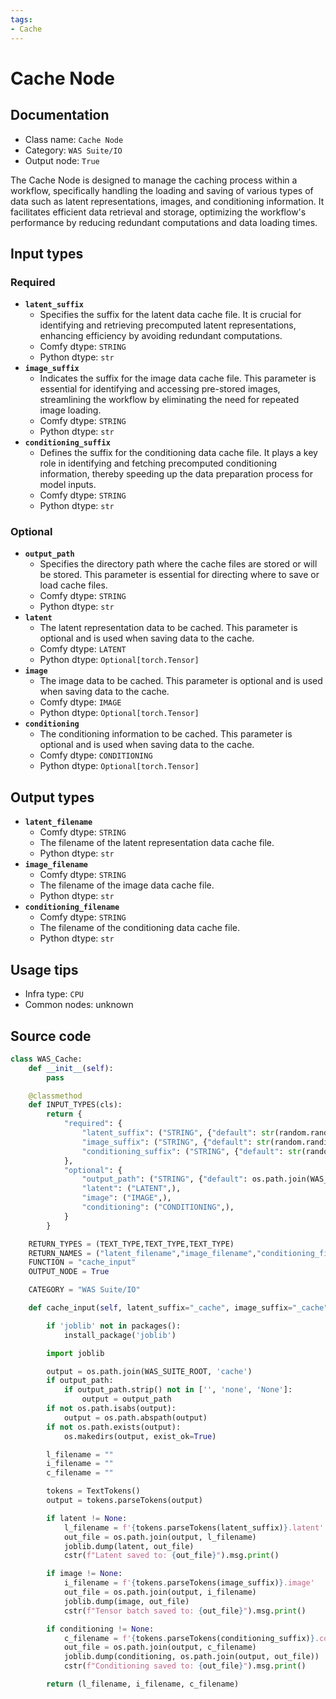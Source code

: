 ```yaml
---
tags:
- Cache
---
```


# Cache Node
## Documentation
- Class name: `Cache Node`
- Category: `WAS Suite/IO`
- Output node: `True`

The Cache Node is designed to manage the caching process within a workflow, specifically handling the loading and saving of various types of data such as latent representations, images, and conditioning information. It facilitates efficient data retrieval and storage, optimizing the workflow's performance by reducing redundant computations and data loading times.
## Input types
### Required
- **`latent_suffix`**
    - Specifies the suffix for the latent data cache file. It is crucial for identifying and retrieving precomputed latent representations, enhancing efficiency by avoiding redundant computations.
    - Comfy dtype: `STRING`
    - Python dtype: `str`
- **`image_suffix`**
    - Indicates the suffix for the image data cache file. This parameter is essential for identifying and accessing pre-stored images, streamlining the workflow by eliminating the need for repeated image loading.
    - Comfy dtype: `STRING`
    - Python dtype: `str`
- **`conditioning_suffix`**
    - Defines the suffix for the conditioning data cache file. It plays a key role in identifying and fetching precomputed conditioning information, thereby speeding up the data preparation process for model inputs.
    - Comfy dtype: `STRING`
    - Python dtype: `str`
### Optional
- **`output_path`**
    - Specifies the directory path where the cache files are stored or will be stored. This parameter is essential for directing where to save or load cache files.
    - Comfy dtype: `STRING`
    - Python dtype: `str`
- **`latent`**
    - The latent representation data to be cached. This parameter is optional and is used when saving data to the cache.
    - Comfy dtype: `LATENT`
    - Python dtype: `Optional[torch.Tensor]`
- **`image`**
    - The image data to be cached. This parameter is optional and is used when saving data to the cache.
    - Comfy dtype: `IMAGE`
    - Python dtype: `Optional[torch.Tensor]`
- **`conditioning`**
    - The conditioning information to be cached. This parameter is optional and is used when saving data to the cache.
    - Comfy dtype: `CONDITIONING`
    - Python dtype: `Optional[torch.Tensor]`
## Output types
- **`latent_filename`**
    - Comfy dtype: `STRING`
    - The filename of the latent representation data cache file.
    - Python dtype: `str`
- **`image_filename`**
    - Comfy dtype: `STRING`
    - The filename of the image data cache file.
    - Python dtype: `str`
- **`conditioning_filename`**
    - Comfy dtype: `STRING`
    - The filename of the conditioning data cache file.
    - Python dtype: `str`
## Usage tips
- Infra type: `CPU`
- Common nodes: unknown


## Source code
```python
class WAS_Cache:
    def __init__(self):
        pass

    @classmethod
    def INPUT_TYPES(cls):
        return {
            "required": {
                "latent_suffix": ("STRING", {"default": str(random.randint(999999, 99999999))+"_cache", "multiline":False}),
                "image_suffix": ("STRING", {"default": str(random.randint(999999, 99999999))+"_cache", "multiline":False}),
                "conditioning_suffix": ("STRING", {"default": str(random.randint(999999, 99999999))+"_cache", "multiline":False}),
            },
            "optional": {
                "output_path": ("STRING", {"default": os.path.join(WAS_SUITE_ROOT, 'cache'), "multiline": False}),
                "latent": ("LATENT",),
                "image": ("IMAGE",),
                "conditioning": ("CONDITIONING",),
            }
        }

    RETURN_TYPES = (TEXT_TYPE,TEXT_TYPE,TEXT_TYPE)
    RETURN_NAMES = ("latent_filename","image_filename","conditioning_filename")
    FUNCTION = "cache_input"
    OUTPUT_NODE = True

    CATEGORY = "WAS Suite/IO"

    def cache_input(self, latent_suffix="_cache", image_suffix="_cache", conditioning_suffix="_cache", output_path=None, latent=None, image=None, conditioning=None):

        if 'joblib' not in packages():
            install_package('joblib')

        import joblib

        output = os.path.join(WAS_SUITE_ROOT, 'cache')
        if output_path:
            if output_path.strip() not in ['', 'none', 'None']:
                output = output_path
        if not os.path.isabs(output):
            output = os.path.abspath(output)
        if not os.path.exists(output):
            os.makedirs(output, exist_ok=True)

        l_filename = ""
        i_filename = ""
        c_filename = ""

        tokens = TextTokens()
        output = tokens.parseTokens(output)

        if latent != None:
            l_filename = f'{tokens.parseTokens(latent_suffix)}.latent'
            out_file = os.path.join(output, l_filename)
            joblib.dump(latent, out_file)
            cstr(f"Latent saved to: {out_file}").msg.print()

        if image != None:
            i_filename = f'{tokens.parseTokens(image_suffix)}.image'
            out_file = os.path.join(output, i_filename)
            joblib.dump(image, out_file)
            cstr(f"Tensor batch saved to: {out_file}").msg.print()

        if conditioning != None:
            c_filename = f'{tokens.parseTokens(conditioning_suffix)}.conditioning'
            out_file = os.path.join(output, c_filename)
            joblib.dump(conditioning, os.path.join(output, out_file))
            cstr(f"Conditioning saved to: {out_file}").msg.print()

        return (l_filename, i_filename, c_filename)

```
